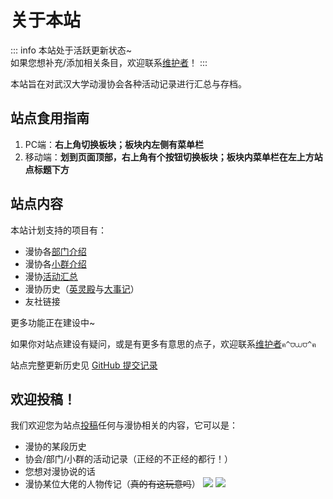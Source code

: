 # 关于本站

::: info
本站处于活跃更新状态~  
如果您想补充/添加相关条目，欢迎联系[维护者](/maintainer/)！
:::

本站旨在对武汉大学动漫协会各种活动记录进行汇总与存档。

## 站点食用指南

1. PC端：**右上角切换板块；板块内左侧有菜单栏**
2. 移动端：**划到页面顶部，右上角有个按钮切换板块；板块内菜单栏在左上方站点标题下方**

## 站点内容

本站计划支持的项目有：
- 漫协各[部门介绍](/department/)
- 漫协各[小群介绍](/group/)
- 漫协[活动汇总](/activity/)
- 漫协历史（[英灵殿](/about/hq/)与[大事记](/activity/)）
- 友社链接

更多功能正在建设中~

如果你对站点建设有疑问，或是有更多有意思的点子，欢迎联系[维护者](/maintainer/)`ฅ^⩌⩊⩌^ฅ`

站点完整更新历史见 [GitHub 提交记录](https://github.com/WHUDAYS/WHUDAYS.github.io/commits/main/)

## 欢迎投稿！

我们欢迎您为站点[投稿](/maintainer/)任何与漫协相关的内容，它可以是：
- 漫协的某段历史
- 协会/部门/小群的活动记录（正经的不正经的都行！）
- 您想对漫协说的话
- 漫协某位大佬的人物传记（~~真的有这玩意吗~~）
  ![](/about/image.png)
  ![](/about/image-2.png)
